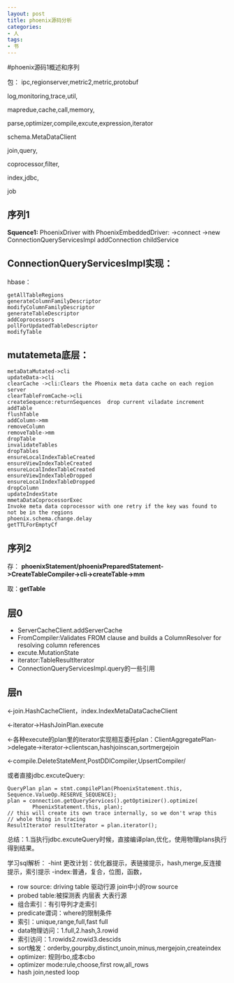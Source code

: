 ```yaml
---
layout: post
title: phoenix源码分析
categories:
- 人
tags:
- 书
---
```




#phoenix源码1概述和序列

包：
ipc,regionserver,metric2,metric,protobuf

log,monitoring,trace,util,

mapredue,cache,call,memory,

parse,optimizer,compile,excute,expression,iterator

schema.MetaDataClient

join,query,

coprocessor,filter,

index,jdbc,

job



序列1
-----------------------------


**Squence1:**
PhoenixDriver with PhoenixEmbeddedDriver:
->connect
->new ConnectionQueryServicesImpl
addConnection
childService


ConnectionQueryServicesImpl实现：
-------------


hbase：

	getAllTableRegions
	generateColumnFamilyDescriptor
	modifyColumnFamilyDescriptor
	generateTableDescriptor
	addCoprocessors
	pollForUpdatedTableDescriptor
	modifyTable



mutatemeta底层：
---
	metaDataMutated->cli
	updateData->cli
	clearCache ->cli:Clears the Phoenix meta data cache on each region server
	clearTableFromCache->cli
	createSequence:returnSequences  drop current viladate increment
	addTable
	flushTable
	addColumn->mm
	removeColumn
	removeTable->mm
	dropTable
	invalidateTables
	dropTables
	ensureLocalIndexTableCreated
	ensureViewIndexTableCreated
	ensureLocalIndexTableCreated
	ensureViewIndexTableDropped
	ensureLocalIndexTableDropped
	dropColumn
	updateIndexState
	mmetaDataCoprocessorExec  
	Invoke meta data coprocessor with one retry if the key was found to not be in the regions
	phoenix.schema.change.delay
	getTTLForEmptyCf




序列2
-------------


存：
**phoenixStatement/phoenixPreparedStatement->CreateTableCompiler->cli->createTable->mm**

取：**getTable**

层0
- 
- ServerCacheClient.addServerCache
- FromCompiler:Validates FROM clause and builds a ColumnResolver for resolving column references
- excute.MutationState
- iterator:TableResultIterator
- ConnectionQueryServicesImpl.query的一些引用


层n
-
<-join.HashCacheClient，index.IndexMetaDataCacheClient

<-iterator->HashJoinPlan.execute

<-各种execute的plan里的iterator实现相互委托plan：ClientAggregatePlan->delegate->iterator->clientscan,hashjoinscan,sortmergejoin

<-compile.DeleteStateMent,PostDDlCompiler,UpsertCompiler/

或者直接jdbc.excuteQuery:

	QueryPlan plan = stmt.compilePlan(PhoenixStatement.this, Sequence.ValueOp.RESERVE_SEQUENCE);
	plan = connection.getQueryServices().getOptimizer().optimize(
			PhoenixStatement.this, plan);
	// this will create its own trace internally, so we don't wrap this
	// whole thing in tracing
	ResultIterator resultIterator = plan.iterator();


总结：1.当执行jdbc.excuteQuery时候，直接编译plan,优化，使用物理plans执行得到结果。


学习sql解析：
-hint 更改计划：优化器提示，表链接提示，hash,merge,反连接提示，索引提示
-index:普通，复合，位图，函数，




- row source: driving table 驱动行源 join中小的row source
- probed table:被探测表 内层表 大表行源
- 组合索引：有引导列才走索引
- predicate谓词：where的限制条件
- 索引：unique,range,full,fast full
- data物理访问：1.full,2.hash,3.rowid
- 索引访问：1.rowids2.rowid3.descids
- sort触发：orderby,gourpby,distinct,unoin,minus,mergejoin,createindex
- optimizer:  规则rbo,成本cbo
- optimizer mode:rule,choose,first row,all_rows
- hash join,nested loop
